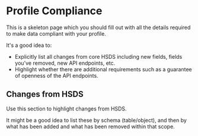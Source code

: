 # Profile Compliance

This is a skeleton page which you should fill out with all the details required to make data compliant with your profile.

It's a good idea to:

* Explicitly list all changes from core HSDS including new fields, fields you've removed, new API endpoints, etc.
* Highlight whether there are additional requirements such as a guarantee of openness of the API endpoints.


## Changes from HSDS

Use this section to highlight changes from HSDS.

It might be a good idea to list these by schema (table/object), and then by what has been added and what has been removed within that scope.

